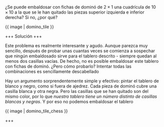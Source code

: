 ¿Se puede embaldosar con fichas de dominó de $2\times 1$ una cuadrícula de $10\times 10$ a la que se le han quitado las piezas superior izquierda e inferior derecha? Si no, ¿por qué?

{{ image | domino_tile }}

+++
Solución
+++

Este problema es realmente interesante y agudo. Aunque parezca muy sencillo, después de probar unas cuantas veces se comienza a sospechar que ningún embaldosado sirve para el tablero descrito - siempre quedan al menos dos casillas vacías. De hecho, no es posible embaldosar este tablero con fichas de dominó. ¿Pero cómo probarlo? Intentar todas las combinaciones es sencillamente descabellado

Hay un argumento sorprendentemente simple y efectivo: pintar el tablero de blanco y negro, como si fuera de ajedrez. Cada pieza de dominó cubre una casilla blanca y otra negra. Pero las casillas que se han quitado son del mismo color, por lo que _nuestro tablero tiene un número distinto de casillas blancas y negras_. Y por eso no podemos embaldosar el tablero

{{ image | domino_tile_chess }}

+++